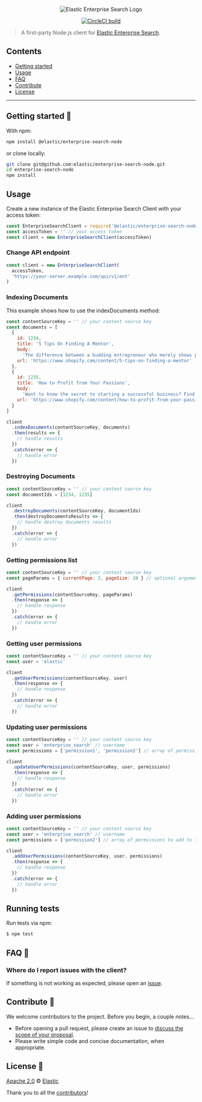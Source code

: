 <p align="center"><img src="https://github.com/elastic/enterprise-search-node/blob/master/logo-enterprise-search.png?raw=true" alt="Elastic Enterprise Search Logo"></p>

<p align="center"><a href="https://circleci.com/gh/elastic/enterprise-search-node"><img src="https://circleci.com/gh/elastic/enterprise-search-node.svg?style=svg" alt="CircleCI build"></a></p>

> A first-party Node.js client for [Elastic Enterprise Search](https://www.elastic.co/solutions/enterprise-search).

## Contents

- [Getting started](#getting-started-)
- [Usage](#usage)
- [FAQ](#faq-)
- [Contribute](#contribute-)
- [License](#license-)

---

## Getting started 🐣

With npm:

```bash
npm install @elastic/enterprise-search-node
```

or clone locally:

```bash
git clone git@github.com:elastic/enterprise-search-node.git
cd enterprise-search-node
npm install
```

## Usage

Create a new instance of the Elastic Enterprise Search Client with your access token:

```javascript
const EnterpriseSearchClient = require('@elastic/enterprise-search-node')
const accessToken = '' // your access token
const client = new EnterpriseSearchClient(accessToken)
```

### Change API endpoint

```javascript
const client = new EnterpriseSearchClient(
  accessToken,
  'https://your-server.example.com/api/v1/ent'
)
```

### Indexing Documents

This example shows how to use the indexDocuments method:

```javascript
const contentSourceKey = '' // your content source key
const documents = [
  {
    id: 1234,
    title: '5 Tips On Finding A Mentor',
    body:
      'The difference between a budding entrepreneur who merely shows promise and one who is already enjoying some success often comes down to mentoring.',
    url: 'https://www.shopify.com/content/5-tips-on-finding-a-mentor'
  },
  {
    id: 1235,
    title: 'How to Profit from Your Passions',
    body:
      'Want to know the secret to starting a successful business? Find a void and fill it.',
    url: 'https://www.shopify.com/content/how-to-profit-from-your-passions'
  }
]

client
  .indexDocuments(contentSourceKey, documents)
  .then(results => {
    // handle results
  })
  .catch(error => {
    // handle error
  })
```

### Destroying Documents

```javascript
const contentSourceKey = '' // your content source key
const documentIds = [1234, 1235]

client
  .destroyDocuments(contentSourceKey, documentIds)
  .then(destroyDocumentsResults => {
    // handle destroy documents results
  })
  .catch(error => {
    // handle error
  })
```

### Getting permissions list

```javascript
const contentSourceKey = '' // your content source key
const pageParams = { currentPage: 2, pageSize: 20 } // optional argument

client
  .getPermissions(contentSourceKey, pageParams)
  .then(response => {
    // handle response
  })
  .catch(error => {
    // handle error
  })
```

### Getting user permissions

```javascript
const contentSourceKey = '' // your content source key
const user = 'elastic'

client
  .getUserPermissions(contentSourceKey, user)
  .then(response => {
    // handle response
  })
  .catch(error => {
    // handle error
  })
```

### Updating user permissions

```javascript
const contentSourceKey = '' // your content source key
const user = 'enterprise_search' // username
const permissions = ['permission1', 'permission2'] // array of permissions to assign to the user

client
  .updateUserPermissions(contentSourceKey, user, permissions)
  .then(response => {
    // handle response
  })
  .catch(error => {
    // handle error
  })
```

### Adding user permissions

```javascript
const contentSourceKey = '' // your content source key
const user = 'enterprise_search' // username
const permissions = ['permission2'] // array of permissions to add to the user

client
  .addUserPermissions(contentSourceKey, user, permissions)
  .then(response => {
    // handle response
  })
  .catch(error => {
    // handle error
  })
```

## Running tests

Run tests via npm:

```bash
$ npm test
```

## FAQ 🔮

### Where do I report issues with the client?

If something is not working as expected, please open an [issue](https://github.com/elastic/enterprise-search-node/issues/new).

## Contribute 🚀

We welcome contributors to the project. Before you begin, a couple notes...

- Before opening a pull request, please create an issue to [discuss the scope of your proposal](https://github.com/elastic/enterprise-search-node/issues).
- Please write simple code and concise documentation, when appropriate.

## License 📗

[Apache 2.0](https://github.com/elastic/enterprise-search-node/blob/master/LICENSE.txt) © [Elastic](https://github.com/elastic)

Thank you to all the [contributors](https://github.com/elastic/enterprise-search-node/graphs/contributors)!

